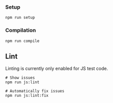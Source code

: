 
### Setup

```
npm run setup
```

### Compilation

```
npm run compile
```

## Lint

Linting is currently only enabled for JS test code.

```
# Show issues
npm run js:lint

# Automatically fix issues
npm run js:lint:fix
```
